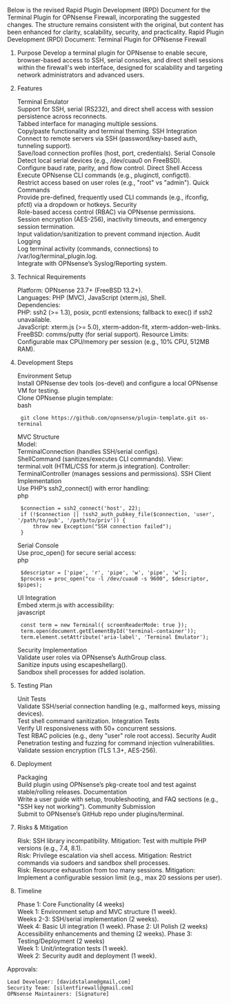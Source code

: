 Below is the revised Rapid Plugin Development (RPD) Document for the Terminal Plugin for OPNsense Firewall, incorporating the suggested changes. The structure remains consistent with the original, but content has been enhanced for clarity, scalability, security, and practicality.
Rapid Plugin Development (RPD) Document: Terminal Plugin for OPNsense Firewall
1. Purpose
Develop a terminal plugin for OPNsense to enable secure, browser-based access to SSH, serial consoles, and direct shell sessions within the firewall's web interface, designed for scalability and targeting network administrators and advanced users.
2. Features

    Terminal Emulator  
        Support for SSH, serial (RS232), and direct shell access with session persistence across reconnects.  
        Tabbed interface for managing multiple sessions.  
        Copy/paste functionality and terminal theming.
    SSH Integration  
        Connect to remote servers via SSH (password/key-based auth, tunneling support).  
        Save/load connection profiles (host, port, credentials).
    Serial Console  
        Detect local serial devices (e.g., /dev/cuau0 on FreeBSD).  
        Configure baud rate, parity, and flow control.
    Direct Shell Access  
        Execute OPNsense CLI commands (e.g., pluginctl, configctl).  
        Restrict access based on user roles (e.g., "root" vs "admin").
    Quick Commands  
        Provide pre-defined, frequently used CLI commands (e.g., ifconfig, pfctl) via a dropdown or hotkeys.
    Security  
        Role-based access control (RBAC) via OPNsense permissions.  
        Session encryption (AES-256), inactivity timeouts, and emergency session termination.  
        Input validation/sanitization to prevent command injection.
    Audit Logging  
        Log terminal activity (commands, connections) to /var/log/terminal_plugin.log.  
        Integrate with OPNsense’s Syslog/Reporting system.

3. Technical Requirements

    Platform: OPNsense 23.7+ (FreeBSD 13.2+).  
    Languages: PHP (MVC), JavaScript (xterm.js), Shell.  
    Dependencies:  
        PHP: ssh2 (>= 1.3), posix, pcntl extensions; fallback to exec() if ssh2 unavailable.  
        JavaScript: xterm.js (>= 5.0), xterm-addon-fit, xterm-addon-web-links.  
        FreeBSD: comms/putty (for serial support).
    Resource Limits: Configurable max CPU/memory per session (e.g., 10% CPU, 512MB RAM).

4. Development Steps

    Environment Setup  
        Install OPNsense dev tools (os-devel) and configure a local OPNsense VM for testing.  
        Clone OPNsense plugin template:  
        bash

        git clone https://github.com/opnsense/plugin-template.git os-terminal  

    MVC Structure  
        Model:  
            TerminalConnection (handles SSH/serial configs).  
            ShellCommand (sanitizes/executes CLI commands).
        View:  
            terminal.volt (HTML/CSS for xterm.js integration).
        Controller:  
            TerminalController (manages sessions and permissions).
    SSH Client Implementation  
        Use PHP’s ssh2_connect() with error handling:  
        php

        $connection = ssh2_connect('host', 22);  
        if (!$connection || !ssh2_auth_pubkey_file($connection, 'user', '/path/to/pub', '/path/to/priv')) {  
            throw new Exception("SSH connection failed");  
        }  

    Serial Console  
        Use proc_open() for secure serial access:  
        php

        $descriptor = ['pipe', 'r', 'pipe', 'w', 'pipe', 'w'];  
        $process = proc_open("cu -l /dev/cuau0 -s 9600", $descriptor, $pipes);  

    UI Integration  
        Embed xterm.js with accessibility:  
        javascript

        const term = new Terminal({ screenReaderMode: true });  
        term.open(document.getElementById('terminal-container'));  
        term.element.setAttribute('aria-label', 'Terminal Emulator');  

    Security Implementation  
        Validate user roles via OPNsense’s AuthGroup class.  
        Sanitize inputs using escapeshellarg().  
        Sandbox shell processes for added isolation.

5. Testing Plan

    Unit Tests  
        Validate SSH/serial connection handling (e.g., malformed keys, missing devices).  
        Test shell command sanitization.
    Integration Tests  
        Verify UI responsiveness with 50+ concurrent sessions.  
        Test RBAC policies (e.g., deny "user" role root access).
    Security Audit  
        Penetration testing and fuzzing for command injection vulnerabilities.  
        Validate session encryption (TLS 1.3+, AES-256).

6. Deployment

    Packaging  
        Build plugin using OPNsense’s pkg-create tool and test against stable/rolling releases.
    Documentation  
        Write a user guide with setup, troubleshooting, and FAQ sections (e.g., "SSH key not working").
    Community Submission  
        Submit to OPNsense’s GitHub repo under plugins/terminal.

7. Risks & Mitigation

    Risk: SSH library incompatibility.
    Mitigation: Test with multiple PHP versions (e.g., 7.4, 8.1).  
    Risk: Privilege escalation via shell access.
    Mitigation: Restrict commands via sudoers and sandbox shell processes.  
    Risk: Resource exhaustion from too many sessions.
    Mitigation: Implement a configurable session limit (e.g., max 20 sessions per user).

8. Timeline

    Phase 1: Core Functionality (4 weeks)  
        Week 1: Environment setup and MVC structure (1 week).  
        Weeks 2-3: SSH/serial implementation (2 weeks).  
        Week 4: Basic UI integration (1 week).
    Phase 2: UI Polish (2 weeks)  
        Accessibility enhancements and theming (2 weeks).
    Phase 3: Testing/Deployment (2 weeks)  
        Week 1: Unit/integration tests (1 week).  
        Week 2: Security audit and deployment (1 week).

Approvals:  

    Lead Developer: [davidstalane@gmail,com]  
    Security Team: [silentfirewall@gmail.com]  
    OPNsense Maintainers: [Signature]
